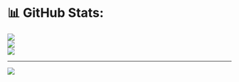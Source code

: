 # 📊 GitHub Stats:
![](https://github-readme-stats.vercel.app/api?username=Shri2131&theme=dark&hide_border=false&include_all_commits=true&count_private=true)<br/>
![](https://github-readme-streak-stats.herokuapp.com/?user=Shri2131&theme=dark&hide_border=false)<br/>
![](https://github-readme-stats.vercel.app/api/top-langs/?username=Shri2131&theme=dark&hide_border=false&include_all_commits=true&count_private=true&layout=compact)

---
[![](https://visitcount.itsvg.in/api?id=Shri2131&icon=0&color=0)](https://visitcount.itsvg.in)

<!-- Proudly created with GPRM ( https://gprm.itsvg.in ) -->
